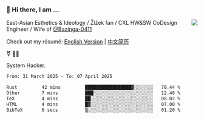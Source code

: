 ### 👋 Hi there, I am ...

<img align="right" src="https://github-readme-stats.vercel.app/api?username=victoryang00&show_icons=true&icon_color=0366d6&bg_color=ffffff&hide_title=true" />

East-Asian Esthetics & Ideology / Žižek fan / CXL HW&SW CoDesign Engineer / Wife of [@Bazinga-0411](https://bazinga-0411.github.io/)

Check out my résumé: [English Version](http://asplos.dev/) | [中文简历](http://asplos.dev/CN.html)

⚧️ 
🏳️‍⚧️ 

System Hacker.


<!--START_SECTION:waka-->

```txt
From: 31 March 2025 - To: 07 April 2025

Rust         42 mins         █████████████████▓░░░░░░░   70.44 %
Other        7 mins          ███░░░░░░░░░░░░░░░░░░░░░░   12.48 %
TeX          4 mins          ██░░░░░░░░░░░░░░░░░░░░░░░   08.02 %
HTML         4 mins          █▓░░░░░░░░░░░░░░░░░░░░░░░   07.00 %
BibTeX       0 secs          ▒░░░░░░░░░░░░░░░░░░░░░░░░   01.20 %
```

<!--END_SECTION:waka-->
